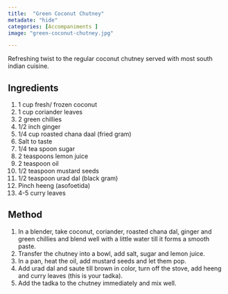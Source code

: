 ```yaml
---
title:  "Green Coconut Chutney"
metadate: "hide"
categories: [Accompaniments ]
image: "green-coconut-chutney.jpg"

---
```


Refreshing twist to the regular coconut chutney served with most south indian cuisine.

## Ingredients

1. 1 cup fresh/ frozen coconut
2. 1 cup coriander leaves
3. 2 green chillies
4. 1/2 inch ginger
5. 1/4 cup roasted chana daal (fried gram)
6. Salt to taste
7. 1/4 tea spoon sugar
8. 2 teaspoons lemon juice
9. 2 teaspoon oil
10. 1/2 teaspoon mustard seeds
11. 1/2 teaspoon urad dal (black gram)
12. Pinch heeng (asofoetida)
13. 4-5 curry leaves     

## Method

1. In a blender, take coconut, coriander, roasted chana dal, ginger and green chillies and blend well with a little water till it forms a smooth paste.
2. Transfer the chutney into a bowl, add salt, sugar and lemon juice.
3. In a pan, heat the oil, add mustard seeds and let them pop.
4. Add urad dal and saute till brown in color, turn off the stove, add heeng and curry leaves (this is your tadka).
5. Add the tadka to the chutney immediately and mix well.